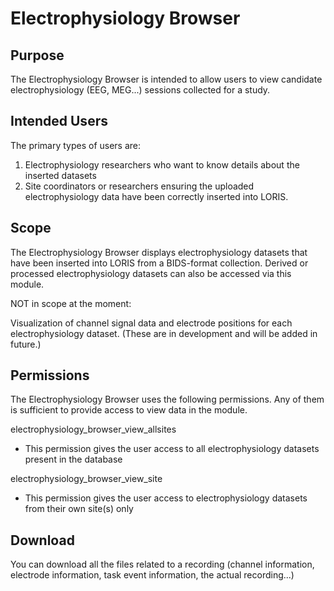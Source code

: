 # Electrophysiology Browser

## Purpose

The Electrophysiology Browser is intended to allow users to view candidate
electrophysiology (EEG, MEG...) sessions collected for a study.

## Intended Users

The primary types of users are:
1. Electrophysiology researchers who want to know details about the inserted datasets
2. Site coordinators or researchers ensuring the uploaded electrophysiology data have
been correctly inserted into LORIS.

## Scope

The Electrophysiology Browser displays electrophysiology datasets that have been
inserted into LORIS from a BIDS-format collection. Derived or processed electrophysiology
datasets can also be accessed via this module.

NOT in scope at the moment:

Visualization of channel signal data and electrode positions for each electrophysiology dataset. 
(These are in development and will be added in future.)

## Permissions

The Electrophysiology Browser uses the following permissions. Any of them is 
sufficient to provide access to view data in the module.

electrophysiology_browser_view_allsites
  - This permission gives the user access to all electrophysiology datasets present in the database
  
electrophysiology_browser_view_site
  - This permission gives the user access to electrophysiology datasets from their own site(s) only

## Download

You can download all the files related to a recording (channel information,
electrode information, task event information, the actual recording...)